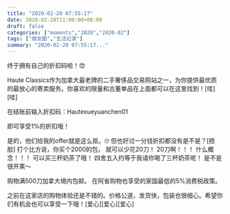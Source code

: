 ```yaml
---
title: "2020-02-20 07:55:17"
date: 2020-02-20T11:00:00+08:00
draft: false
categories: ["moments","2020","2020-02"]
tags: ["朋友圈","生活记录"]
summary: "2020-02-20 07:55:17..."
---
```


终于拥有自己的折扣码啦！😍

Haute Classics作为加拿大最老牌的二手奢侈品交易网站之一，为你提供最优质的最放心的寄卖服务。你喜欢的限量和古董单品在上面都可以在这里找到！[哇][哇]

在结账前输入折扣码：Hautexueyuanchen01

即可享受1%的折扣哦！

是的，他们给我的offer就是这么抠。🙄
但也好过一分钱折扣都没有是不是？[捂脸]
打个比方说，你买个2000的包，
就可以少花20刀！
20刀啊！！！
什么概念！！！
可以买三杯奶茶了哦！
四舍五入约等于我请你喝了三杯奶茶呢！
是不是很开熏～

购物满500刀加拿大境内包邮。
在阿省购物也享受的家国最低的5%消费税政策。

之前在这家店的购物体验还是不错的。价格公道，发货快，包装也很细心。希望你们有机会也可以享受一下哦！[爱心][爱心][爱心]

